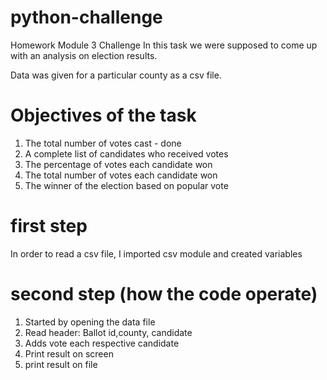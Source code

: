 # python-challenge
Homework Module 3 Challenge
In this task we were supposed to come up with an analysis on election results.

Data was given for a particular county as a csv file.

# Objectives of the task
1. The total number of votes cast - done
2. A complete list of candidates who received votes
3. The percentage of votes each candidate won
4. The total number of votes each candidate won
5. The winner of the election based on popular vote

# first step
In order to read a csv file, I imported csv module and created variables 

# second step (how the code operate)
1. Started by opening the data file
2. Read header: Ballot id,county, candidate
3. Adds vote each respective candidate
4. Print result on screen
5. print result on file